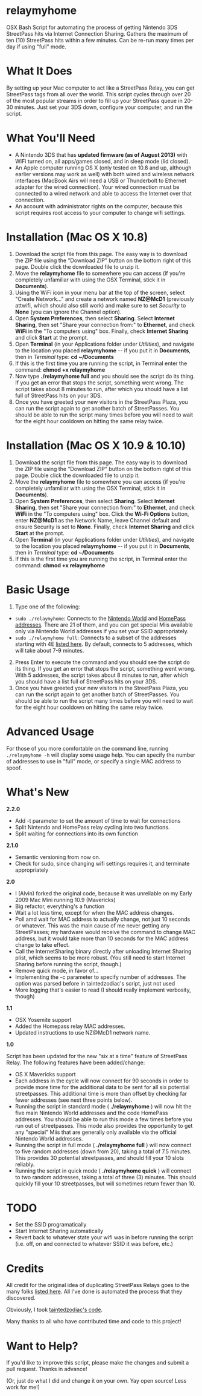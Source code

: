 relaymyhome
===========
OSX Bash Script for automating the process of getting Nintendo 3DS StreetPass hits via Internet Connection Sharing. Gathers the maximum of ten (10) StreetPass hits within a few minutes. Can be re-run many times per day if using "full" mode.

What It Does
============
By setting up your Mac computer to act like a StreetPass Relay, you can get StreetPass tags from all over the world. This script cycles through over 20 of the most popular streams in order to fill up your StreetPass queue in 20-30 minutes. Just set your 3DS down, configure your computer, and run the script.

What You'll Need
================
* A Nintendo 3DS that has **updated firmware (as of August 2013)** with WiFi turned on, all apps/games closed, and in sleep mode (lid closed).
* An Apple computer running OS X (only tested on 10.8 and up, although earlier versions may work as well) with both wired and wireless network interfaces (MacBook Airs will need a USB or Thunderbolt to Ethernet adapter for the wired connection). Your wired connection must be connected to a wired network and able to access the Internet over that connection.
* An account with administrator rights on the computer, because this script requires root access to your computer to change wifi settings.

Installation (Mac OS X 10.8)
====================================
1. Download the script file from this page. The easy way is to download the ZIP file using the "Download ZIP" button on the bottom right of this page. Double click the downloaded file to unzip it.
2. Move the **relaymyhome** file to somewhere you can access (if you're completely unfamiliar with using the OSX Terminal, stick it in **Documents**).
3. Using the WiFi icon in your menu bar at the top of the screen, select "Create Network..." and create a network named **NZ@McD1** (previously attwifi, which should also still work) and make sure to set *Security* to **None** (you can ignore the Channel option).
4. Open **System Preferences**, then select **Sharing**. Select **Internet Sharing**, then set "Share your connection from:" to **Ethernet**, and check **WiFi** in the "To computers using" box. Finally, check **Internet Sharing** and click **Start** at the prompt.
5. Open **Terminal** (in your Applications folder under *Utilities*), and navigate to the location you placed **relaymyhome** -- if you put it in **Documents**, then in *Terminal* type: **cd ~/Documents**
7. If this is the first time you are running the script, in Terminal enter the command: **chmod +x relaymyhome**
8. Now type **./relaymyhome full** and you should see the script do its thing. If you get an error that stops the script, something went wrong. The script takes about 8 minutes to run, after which you should have a list full of StreetPass hits on your 3DS.
9. Once you have greeted your new visitors in the StreetPass Plaza, you can run the script again to get another batch of StreetPasses. You should be able to run the script many times before you will need to wait for the eight hour cooldown on hitting the same relay twice.

Installation (Mac OS X 10.9 & 10.10)
====================================
1. Download the script file from this page. The easy way is to download the ZIP file using the "Download ZIP" button on the bottom right of this page. Double click the downloaded file to unzip it.
2. Move the **relaymyhome** file to somewhere you can access (if you're completely unfamiliar with using the OSX Terminal, stick it in **Documents**).
3. Open **System Preferences**, then select **Sharing**. Select **Internet Sharing**, then set "Share your connection from:" to **Ethernet**, and check **WiFi** in the "To computers using" box. Click the **Wi-Fi Options** button, enter **NZ@McD1** as the Network Name, leave Channel default and ensure Security is set to **None**. Finally, check **Internet Sharing** and click **Start** at the prompt.
4. Open **Terminal** (in your Applications folder under *Utilities*), and navigate to the location you placed **relaymyhome** -- if you put it in **Documents**, then in *Terminal* type: **cd ~/Documents**
5. If this is the first time you are running the script, in Terminal enter the command: **chmod +x relaymyhome**

Basic Usage
===========
1. Type one of the following:
  * `sudo ./relaymyhome`: Connects to the [Nintendo World](https://docs.google.com/spreadsheet/lv?key=0AvvH5W4E2lIwdEFCUkxrM085ZGp0UkZlenp6SkJablE&f=true&noheader=true&gid=3) and [HomePass addresses](https://docs.google.com/spreadsheet/lv?key=0AvvH5W4E2lIwdEFCUkxrM085ZGp0UkZlenp6SkJablE&f=true&noheader=true&gid=0). There are 21 of them, and you can get special Miis available only via Nintendo World addresses if you set your SSID appropriately.
  * `sudo ./relaymyhome full`: Connects to a subset of the addresses starting with 4E [listed here](https://docs.google.com/spreadsheet/lv?key=0AvvH5W4E2lIwdEFCUkxrM085ZGp0UkZlenp6SkJablE&f=true&noheader=true&gid=5). By default, connects to 5 addresses, which will take about 7-9 minutes.
2. Press Enter to execute the command and you should see the script do its thing. If you get an error that stops the script, something went wrong. With 5 addresses, the script takes about 8 minutes to run, after which you should have a list full of StreetPass hits on your 3DS.
3. Once you have greeted your new visitors in the StreetPass Plaza, you can run the script again to get another batch of StreetPasses. You should be able to run the script many times before you will need to wait for the eight hour cooldown on hitting the same relay twice.

Advanced Usage
==============

For those of you more comfortable on the command line, running `./relaymyhome -h` will display some usage help. You can specify the number of addresses to use in "full" mode, or specify a single MAC address to spoof.

What's New
==========

**2.2.0**

* Add -t parameter to set the amount of time to wait for connections
* Split Nintendo and HomePass relay cycling into two functions.
* Split waiting for connections into its own function

**2.1.0**

* Semantic versioning from now on.
* Check for sudo, since changing wifi settings requires it, and terminate appropriately

**2.0**

* I (Alvin) forked the original code, because it was unreliable on my Early 2009 Mac Mini running 10.9 (Mavericks)
* Big refactor, everything's a function
* Wait a lot less time, except for when the MAC address changes.
* Poll amd wait for MAC address to actually change, not just 10 seconds or whatever. This was the main cause of me never getting any StreetPasses; my hardware would receive the command to change MAC address, but it would take more than 10 seconds for the MAC address change to take effect.
* Call the InternetSharing binary directly after unloading Internet Sharing plist, which seems to be more robust. (You still need to start Internet Sharing before running the script, though.)
* Remove quick mode, in favor of...
* Implementing the -c parameter to specify number of addresses. The option was parsed before in taintedzodiac's script, just not used
* More logging that's easier to read (I should really implement verbosity, though)

**1.1**

* OSX Yosemite support
* Added the Homepass relay MAC addresses.
* Updated instructions to use NZ@McD1 network name.

**1.0**

Script has been updated for the new "six at a time" feature of StreetPass Relay. The following features have been added/change:

* OS X Mavericks support
* Each address in the cycle will now connect for 90 seconds in order to provide more time for the additional data to be sent for all six potential streetpasses. This additional time is more than offset by checking far fewer addresses (see next three points below).
* Running the script in standard mode ( **./relaymyhome** ) will now hit the five main Nintendo World addresses and the code HomePass addresses. You should be able to run this mode a few times before you run out of streetpasses. This mode also provides the opportunity to get any "special" Miis that are generally only available via the official Nintendo World addresses.
* Running the script in full mode ( **./relaymyhome full** ) will now connect to five random addresses (down from 20), taking a total of 7.5 minutes. This provides 30 potential streetpasses, and should fill your 10 slots reliably.
* Running the script in quick mode ( **./relaymyhome quick** ) will connect to two random addresses, taking a total of three (3) minutes. This should quickly fill your 10 streetpasses, but will sometimes return fewer than 10.

TODO
====
* Set the SSID programatically
* Start Internet Sharing automatically
* Revert back to whatever state your wifi was in before running the script (i.e. off, on and connected to whatever SSID it was before, etc.)

Credits
=======
All credit for the original idea of duplicating StreetPass Relays goes to the many folks [listed here](https://docs.google.com/spreadsheet/lv?key=0AvvH5W4E2lIwdEFCUkxrM085ZGp0UkZlenp6SkJablE&f=true&noheader=true&gid=0). All I've done is automated the process that they discovered.

Obviously, I took [taintedzodiac's code](https://github.com/taintedzodiac/relaymyhome).

Many thanks to all who have contributed time and code to this project!

Want to Help?
=============
If you'd like to improve this script, please make the changes and submit a pull request. Thanks in advance!

(Or, just do what I did and change it on your own. Yay open source! Less work for me!)
